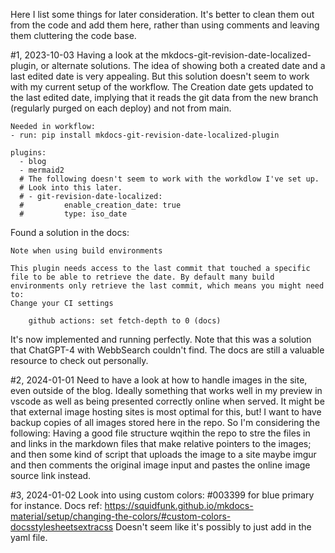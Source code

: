 Here I list some things for later consideration. It's better to clean them out from the code and add them here, rather than using comments and leaving them cluttering the code base.

#1, 2023-10-03
Having a look at the mkdocs-git-revision-date-localized-plugin, or alternate solutions. The idea of showing both a created date and a last edited date is very appealing. But this solution doesn't seem to work with my current setup of the workflow. The Creation date gets updated to the last edited date, implying that it reads the git data from the new branch (regularly purged on each deploy) and not from main.
```
Needed in workflow:
- run: pip install mkdocs-git-revision-date-localized-plugin

plugins:
  - blog
  - mermaid2
  # The following doesn't seem to work with the workdlow I've set up.
  # Look into this later.
  # - git-revision-date-localized:
  #         enable_creation_date: true
  #         type: iso_date
```

Found a solution in the docs:
```
Note when using build environments

This plugin needs access to the last commit that touched a specific file to be able to retrieve the date. By default many build environments only retrieve the last commit, which means you might need to:
Change your CI settings

    github actions: set fetch-depth to 0 (docs)
```
It's now implemented and running perfectly. Note that this was a solution that ChatGPT-4 with WebbSearch couldn't find. The docs are still a valuable resource to check out personally.

#2, 2024-01-01
Need to have a look at how to handle images in the site, even outside of the blog. Ideally something that works well in my preview in vscode as well as being presented correctly online when served. It might be that external image hosting sites is most optimal for this, but! I want to have backup copies of all images stored here in the repo. So I'm considering the following: Having a good file structure wqithin the repo to stre the files in and links in the markdown files that make relative pointers to the images; and then some kind of script that uploads the image to a site maybe imgur and then comments the original image input and pastes the online image source link instead.

#3, 2024-01-02
Look into using custom colors: #003399 for blue primary for instance. Docs ref: https://squidfunk.github.io/mkdocs-material/setup/changing-the-colors/#custom-colors-docsstylesheetsextracss Doesn't seem like it's possibly to just add in the yaml file.